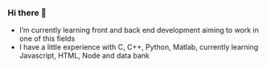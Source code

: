 ### Hi there 👋

- I’m currently learning front and back end development aiming to work in one of this fields
- I have a little experience with C, C++, Python, Matlab, currently learning Javascript, HTML, Node and data bank
